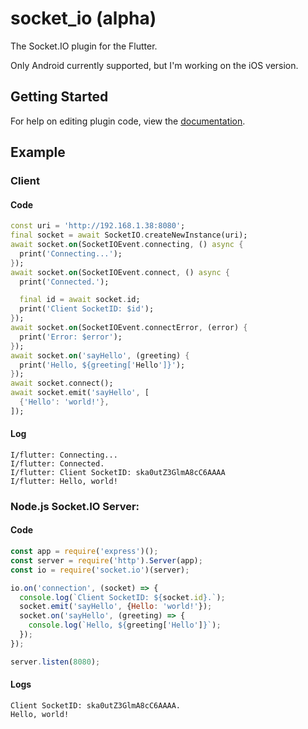 # socket_io (alpha)

The Socket.IO plugin for the Flutter.

Only Android currently supported, but I'm working on the iOS version.

## Getting Started

For help on editing plugin code, view the [documentation](https://flutter.io/platform-plugins/#edit-code).

## Example

### Client
#### Code
```dart
const uri = 'http://192.168.1.38:8080';
final socket = await SocketIO.createNewInstance(uri);
await socket.on(SocketIOEvent.connecting, () async {
  print('Connecting...');
});
await socket.on(SocketIOEvent.connect, () async {
  print('Connected.');

  final id = await socket.id;
  print('Client SocketID: $id');
});
await socket.on(SocketIOEvent.connectError, (error) {
  print('Error: $error');
});
await socket.on('sayHello', (greeting) {
  print('Hello, ${greeting['Hello']}');
});
await socket.connect();
await socket.emit('sayHello', [
  {'Hello': 'world!'},
]);
```
#### Log
```
I/flutter: Connecting...
I/flutter: Connected.
I/flutter: Client SocketID: ska0utZ3GlmA8cC6AAAA
I/flutter: Hello, world!
```

### Node.js Socket.IO Server:
#### Code
```javascript
const app = require('express')();
const server = require('http').Server(app);
const io = require('socket.io')(server);

io.on('connection', (socket) => {
  console.log(`Client SocketID: ${socket.id}.`);
  socket.emit('sayHello', {Hello: 'world!'});
  socket.on('sayHello', (greeting) => {
    console.log(`Hello, ${greeting['Hello']}`);
  });
});

server.listen(8080);
```
#### Logs
```
Client SocketID: ska0utZ3GlmA8cC6AAAA.
Hello, world!
```
